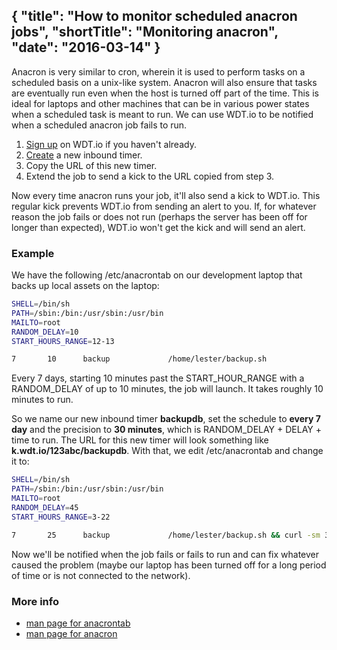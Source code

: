 {
  "title": "How to monitor scheduled anacron jobs",
  "shortTitle": "Monitoring anacron",
  "date": "2016-03-14"
}
---
Anacron is very similar to cron, wherein it is used to perform tasks on a scheduled basis on a unix-like system.  Anacron will also ensure that tasks are eventually run even when the host is turned off part of the time.  This is ideal for laptops and other machines that can be in various power states when a scheduled task is meant to run.
We can use WDT.io to be notified when a scheduled anacron job fails to run.

1. [Sign up](https://wdt.io/signup) on WDT.io if you haven't already.
2. [Create](inbound_timer.html) a new inbound timer.
3. Copy the URL of this new timer.
4. Extend the job to send a kick to the URL copied from step 3.

Now every time anacron runs your job, it'll also send a kick to WDT.io. This regular kick prevents WDT.io from sending an alert to you. If, for whatever reason the job fails or does not run (perhaps the server has been off for longer than expected), WDT.io won't get the kick and will send an alert.


### Example

We have the following /etc/anacrontab on our development laptop that backs up local assets on the laptop:

```bash
SHELL=/bin/sh
PATH=/sbin:/bin:/usr/sbin:/usr/bin
MAILTO=root
RANDOM_DELAY=10
START_HOURS_RANGE=12-13

7       10      backup             /home/lester/backup.sh
```

Every 7 days, starting 10 minutes past the START_HOUR_RANGE with a RANDOM_DELAY of up to 10 minutes, the job will launch.  It takes roughly 10 minutes to run.

So we name our new inbound timer **backupdb**, set the schedule to **every 7 day** and the precision to **30 minutes**, which is RANDOM_DELAY + DELAY + time to run. The URL for this new timer will look something like **k.wdt.io/123abc/backupdb**. With that, we edit /etc/anacrontab and change it to:

```bash
SHELL=/bin/sh
PATH=/sbin:/bin:/usr/sbin:/usr/bin
MAILTO=root
RANDOM_DELAY=45
START_HOURS_RANGE=3-22

7       25      backup             /home/lester/backup.sh && curl -sm 30 k.wdt.io/123abc/backupdb
```

Now we'll be notified when the job fails or fails to run and can fix whatever caused the problem (maybe our laptop has been turned off for a long period of time or is not connected to the network).

### More info

- [man page for anacrontab](http://linux.die.net/man/5/anacrontab)
- [man page for anacron](http://linux.die.net/man/8/anacron)
